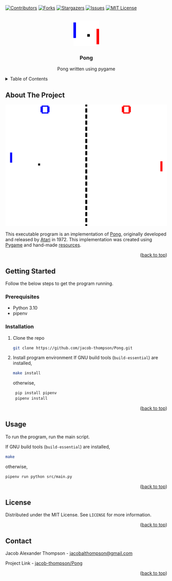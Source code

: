 <a name="readme-top"></a>


[![Contributors][contributors-shield]][contributors-url]
[![Forks][forks-shield]][forks-url]
[![Stargazers][stars-shield]][stars-url]
[![Issues][issues-shield]][issues-url]
[![MIT License][license-shield]][license-url]


<br />
<div align="center">
  <a href="https://github.com/jacob-thompson/Pong">
    <img src="resources/visible/icon.png" alt="Logo" width="80" height="80">
  </a>

  <h3 align="center">Pong</h3>

  <p align="center">
    Pong written using pygame
    <br />
  </p>
</div>


<details>
  <summary>Table of Contents</summary>
  <ol>
    <li>
      <a href="#about-the-project">About The Project</a>
      <ul>
      </ul>
    </li>
    <li>
      <a href="#getting-started">Getting Started</a>
      <ul>
        <li><a href="#prerequisites">Prerequisites</a></li>
        <li><a href="#installation">Installation</a></li>
      </ul>
    </li>
    <li><a href="#usage">Usage</a></li>
    <li><a href="#license">License</a></li>
    <li><a href="#contact">Contact</a></li>
  </ol>
</details>


## About The Project

[![Pong Screenshot][product-screenshot]](https://github.com/jacob-thompson/Pong)

This executable program is an implementation of [Pong](https://en.wikipedia.org/wiki/Pong), originally developed and released by [Atari](https://en.wikipedia.org/wiki/Atari,_Inc._(1972%E2%80%931992)) in 1972. This implementation was created using [Pygame](https://www.pygame.org/wiki/about) and hand-made [resources](https://github.com/jacob-thompson/Pong/tree/main/resources).

<p align="right">(<a href="#readme-top">back to top</a>)</p>


## Getting Started

Follow the below steps to get the program running.

### Prerequisites

* Python 3.10
* pipenv

### Installation


1. Clone the repo
   ```sh
   git clone https://github.com/jacob-thompson/Pong.git
   ```
2. Install program environment
    If GNU build tools (`build-essential`) are installed,
   ```sh
   make install
   ```
   otherwise,
   ```sh
    pip install pipenv
    pipenv install
   ```

<p align="right">(<a href="#readme-top">back to top</a>)</p>


## Usage

To run the program, run the main script.

If GNU build tools (`build-essential`) are installed,
```sh
make
```
otherwise,
```sh
pipenv run python src/main.py
```

<p align="right">(<a href="#readme-top">back to top</a>)</p>


## License

Distributed under the MIT License. See `LICENSE` for more information.

<p align="right">(<a href="#readme-top">back to top</a>)</p>


## Contact

Jacob Alexander Thompson - jacobalthompson@gmail.com

Project Link - [jacob-thompson/Pong](https://github.com/jacob-thompson/Pong)

<p align="right">(<a href="#readme-top">back to top</a>)</p>


[contributors-shield]: https://img.shields.io/github/contributors/jacob-thompson/Pong.svg?style=for-the-badge
[contributors-url]: https://github.com/jacob-thompson/Pong/graphs/contributors
[forks-shield]: https://img.shields.io/github/contributors/jacob-thompson/Pong.svg?style=for-the-badge
[forks-url]: https://github.com/jacob-thompson/Pong/network/members
[stars-shield]: https://img.shields.io/github/contributors/jacob-thompson/Pong.svg?style=for-the-badge
[stars-url]: https://github.com/jacob-thompson/Pong/stargazers
[issues-shield]: https://img.shields.io/github/contributors/jacob-thompson/Pong.svg?style=for-the-badge
[issues-url]: https://github.com/jacob-thompson/Pong/issues
[license-shield]: https://img.shields.io/github/contributors/jacob-thompson/Pong.svg?style=for-the-badge
[license-url]: https://github.com/jacob-thompson/Pong/blob/main/LICENSE
[product-screenshot]: resources/visible/screenshot.png